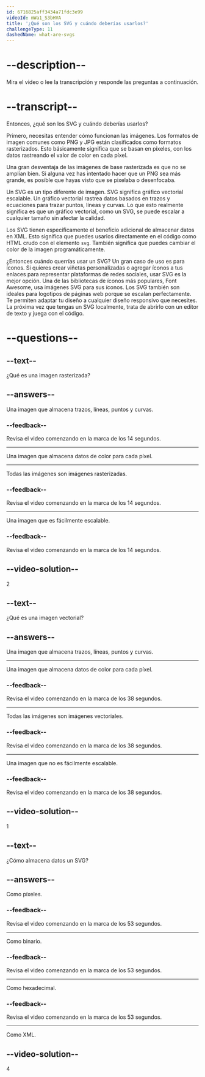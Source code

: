 ```yaml
---
id: 6716825aff3434a71fdc3e99
videoId: mWa1_S3bHVA
title: '¿Qué son los SVG y cuándo deberías usarlos?'
challengeType: 11
dashedName: what-are-svgs
---
```


# --description--

Mira el video o lee la transcripción y responde las preguntas a continuación.

# --transcript--

Entonces, ¿qué son los SVG y cuándo deberías usarlos?

Primero, necesitas entender cómo funcionan las imágenes. Los formatos de imagen comunes como PNG y JPG están clasificados como formatos rasterizados. Esto básicamente significa que se basan en píxeles, con los datos rastreando el valor de color en cada píxel.

Una gran desventaja de las imágenes de base rasterizada es que no se amplían bien. Si alguna vez has intentado hacer que un PNG sea más grande, es posible que hayas visto que se pixelaba o desenfocaba.

Un SVG es un tipo diferente de imagen. SVG significa gráfico vectorial escalable. Un gráfico vectorial rastrea datos basados en trazos y ecuaciones para trazar puntos, líneas y curvas. Lo que esto realmente significa es que un gráfico vectorial, como un SVG, se puede escalar a cualquier tamaño sin afectar la calidad.

Los SVG tienen específicamente el beneficio adicional de almacenar datos en XML. Esto significa que puedes usarlos directamente en el código como HTML crudo con el elemento `svg`. También significa que puedes cambiar el color de la imagen programáticamente.

¿Entonces cuándo querrías usar un SVG? Un gran caso de uso es para íconos. Si quieres crear viñetas personalizadas o agregar íconos a tus enlaces para representar plataformas de redes sociales, usar SVG es la mejor opción. Una de las bibliotecas de íconos más populares, Font Awesome, usa imágenes SVG para sus íconos. Los SVG también son ideales para logotipos de páginas web porque se escalan perfectamente. Te permiten adaptar tu diseño a cualquier diseño responsivo que necesites. La próxima vez que tengas un SVG localmente, trata de abrirlo con un editor de texto y juega con el código.

# --questions--

## --text--

¿Qué es una imagen rasterizada?

## --answers--

Una imagen que almacena trazos, líneas, puntos y curvas.

### --feedback--

Revisa el video comenzando en la marca de los 14 segundos.

---

Una imagen que almacena datos de color para cada píxel.

---

Todas las imágenes son imágenes rasterizadas.

### --feedback--

Revisa el video comenzando en la marca de los 14 segundos.

---

Una imagen que es fácilmente escalable.

### --feedback--

Revisa el video comenzando en la marca de los 14 segundos.

## --video-solution--

2

## --text--

¿Qué es una imagen vectorial?

## --answers--

Una imagen que almacena trazos, líneas, puntos y curvas.

---

Una imagen que almacena datos de color para cada píxel.

### --feedback--

Revisa el video comenzando en la marca de los 38 segundos.

---

Todas las imágenes son imágenes vectoriales.

### --feedback--

Revisa el video comenzando en la marca de los 38 segundos.

---

Una imagen que no es fácilmente escalable.

### --feedback--

Revisa el video comenzando en la marca de los 38 segundos.

## --video-solution--

1

## --text--

¿Cómo almacena datos un SVG?

## --answers--

Como píxeles.

### --feedback--

Revisa el video comenzando en la marca de los 53 segundos.

---

Como binario.

### --feedback--

Revisa el video comenzando en la marca de los 53 segundos.

---

Como hexadecimal.

### --feedback--

Revisa el video comenzando en la marca de los 53 segundos.

---

Como XML.

## --video-solution--

4
